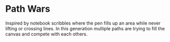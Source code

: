 # Path Wars
Inspired by notebook scribbles where the pen fills up an area while never lifting or crossing lines.
In this generation multiple paths are trying to fill the canvas and compete with each others.